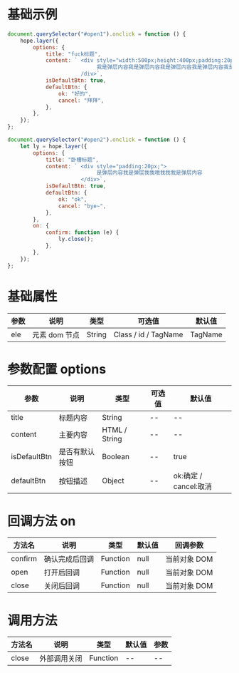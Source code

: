 # 基础示例

```javascript
document.querySelector("#open1").onclick = function () {
    hope.layer({
        options: {
            title: "fuck标题",
            content: ` <div style="width:500px;height:400px;padding:20px;">
                            我是弹层内容我是弹层内容我是弹层内容我是弹层内容我是弹层内容
                       /div>`,
            isDefaultBtn: true,
            defaultBtn: {
                ok: "好的",
                cancel: "拜拜",
            },
        },
    });
};

document.querySelector("#open2").onclick = function () {
    let ly = hope.layer({
        options: {
            title: "卧槽标题",
            content: ` <div style="padding:20px;">
                            是弹层内容我是弹层我我哦我我我是弹层内容
                       </div>`,
            isDefaultBtn: true,
            defaultBtn: {
                ok: "ok",
                cancel: "bye~",
            },
        },
        on: {
            confirm: function (e) {
                ly.close();
            },
        },
    });
};
```

# 基础属性

| 参数 | 说明          | 类型   | 可选值               | 默认值  |
| ---- | ------------- | ------ | -------------------- | ------- |
| ele  | 元素 dom 节点 | String | Class / id / TagName | TagName |

# 参数配置 options

| 参数         | 说明           | 类型          | 可选值 | 默认值                |
| ------------ | -------------- | ------------- | ------ | --------------------- |
| title        | 标题内容       | String        | --     | --                    |
| content      | 主要内容       | HTML / String | --     | --                    |
| isDefaultBtn | 是否有默认按钮 | Boolean       | --     | true                  |
| defaultBtn   | 按钮描述       | Object        | --     | ok:确定 / cancel:取消 |

# 回调方法 on

| 方法名  | 说明           | 类型     | 默认值 | 回调参数     |
| ------- | -------------- | -------- | ------ | ------------ |
| confirm | 确认完成后回调 | Function | null   | 当前对象 DOM |
| open    | 打开后回调     | Function | null   | 当前对象 DOM |
| close   | 关闭后回调     | Function | null   | 当前对象 DOM |

# 调用方法

| 方法名 | 说明         | 类型     | 默认值 | 参数 |
| ------ | ------------ | -------- | ------ | ---- |
| close  | 外部调用关闭 | Function | --     | --   |
